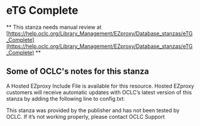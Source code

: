 # eTG Complete
** This stanza needs manual review at [https://help.oclc.org/Library_Management/EZproxy/Database_stanzas/eTG_Complete](https://help.oclc.org/Library_Management/EZproxy/Database_stanzas/eTG_Complete) **

## Some of OCLC's notes for this stanza

A Hosted EZproxy Include File is available for this resource. Hosted EZproxy customers will receive automatic updates with OCLC&rsquo;s latest version of this stanza by adding the following line to config.txt:

This stanza was provided by the publisher and has not been tested by OCLC. If it&rsquo;s not working properly, please contact OCLC Support
